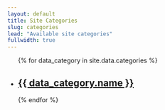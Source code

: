 ```yaml
---
layout: default
title: Site Categories
slug: categories
lead: "Available site categories"
fullwidth: true
---
```


<ul>
{% for data_category in site.data.categories %}
  <li>
    <h2><a href="/category/{{ data_category.slug}}">{{ data_category.name }}</a></h2>
  </li>
{% endfor %}
</ul>
